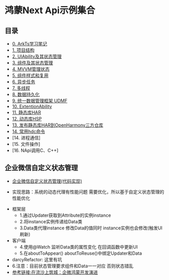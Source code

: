 # 鸿蒙Next Api示例集合
## 目录
* [0. ArkTs学习笔记](/HarmonyNext/ArkTS学习笔记.md)
* [1. 项目结构](/HarmonyNext/项目结构.md)
* [2. UIAbility及其状态管理](/HarmonyNext/UIAbility.md)
* [3. 组件及其状态管理](/HarmonyNext/组件.md)
* [4. MVVM管理状态](/HarmonyNext/MVVM管理状态.md)
* [5. 组件样式和复用](/HarmonyNext/组件复用Custom.md)
* [6. 异步任务](/HarmonyNext/单线程异步任务.md)
* [7. 多线程](/HarmonyNext/多线程.md)
* [8. 数据持久化](/HarmonyNext/数据持久化.md)
* [9. 统一数据管理框架 UDMF](/HarmonyNext/统一数据管理框架.md)
* [10. ExtentionAbility](/HarmonyNext/ExtentionAbility.md)
* [11. 静态库HAR](/HarmonyNext/静态库HAR.md)
* [12. 动态库HSP](/HarmonyNext/动态库HSP.md)
* [13. 发布静态库HAR到OpenHarmony三方仓库](/HarmonyNext/发布静态库HAR到OpenHarmony三方仓库.md)
* [14. 常用hdc命令](/HarmonyNext/鸿蒙HDC命令.md)
* [14. 进程通信]
* [15. 文件操作]
* [16. NApi调用C、C++]

## 企业微信自定义状态管理
* [企业微信自定义状态管理(代码实现)](entry/src/main/ets/pages/entry/custom/styles/modifier/weixingroup/WeiXinGroupAttributeUpdaterPage.ets)
- 实现思路：系统的动态代理有性能问题 需要优化，所以基于自定义状态管理的性能优化
* 框架层
  * 1.通过Updater获取到Attribute的实例instance
  * 2.将instance实例传递给Data类
  * 3.Data类代理instance 修改Data的值同时 instance实例也会修改(触发UI刷新)
* 客户端
  * 4.使用@Watch 监听Data类的属性变化 在回调函数中更新UI
  * 5.在aboutToAppear() aboutToReuse()中绑定Updater和Data
* darcyRefactor: 这里有坑
* 6.注意：目前状态管理要求组件和Data一一对应 否则状态错乱
* [参考链接:在流沙上筑城：企微鸿蒙开发演进](https://mp.weixin.qq.com/s/vdH7hbznyJSluwwa0sLIHQ)
